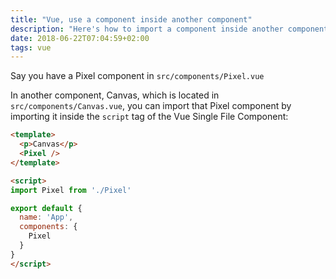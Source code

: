 ```yaml
---
title: "Vue, use a component inside another component"
description: "Here's how to import a component inside another component in Vue.js"
date: 2018-06-22T07:04:59+02:00
tags: vue
---
```


Say you have a Pixel component in `src/components/Pixel.vue`

In another component, Canvas, which is located in `src/components/Canvas.vue`, you can import that Pixel component by importing it inside the `script` tag of the Vue Single File Component:

```html
<template>
  <p>Canvas</p>
  <Pixel />
</template>

<script>
import Pixel from './Pixel'

export default {
  name: 'App',
  components: {
    Pixel
  }
}
</script>
```